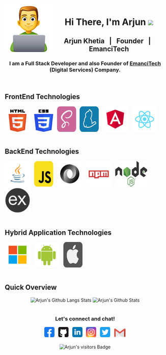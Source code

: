 <img src="https://github.com/arjunkhetia/arjunkhetia/blob/master/images/developer.png" align="left" width="150" height="150">
<div align="center">
   <h1>Hi There, I'm Arjun  <img src="https://media.giphy.com/media/hvRJCLFzcasrR4ia7z/giphy.gif" width="25px"> </h1>
</div>
<div align="center">
   <h2> Arjun Khetia &nbsp; | &nbsp; Founder &nbsp; | &nbsp; EmanciTech </h2>
   <h3>
      I am a Full Stack Developer and also Founder of 
      <span>
         <a href="http://www.emancitech.com">EmanciTech</a>
      </span> 
      (Digital Services) Company.
   </h3>
</div>
<br />
<div align="left">
   <h2> FrontEnd Technologies </h2>
   <img raw=true height="70" width="80" src="https://github.com/arjunkhetia/arjunkhetia/blob/master/images/html.png">
   &nbsp;
   <img raw=true height="70" width="60" src="https://github.com/arjunkhetia/arjunkhetia/blob/master/images/css.png">
   &nbsp;
   <img raw=true height="80" width="60" src="https://github.com/arjunkhetia/arjunkhetia/blob/master/images/sass.svg">
   &nbsp;
   <img raw=true height="80" width="60" src="https://github.com/arjunkhetia/arjunkhetia/blob/master/images/yarn.svg">
   &nbsp;
   <img raw=true height="80" width="80" src="https://github.com/arjunkhetia/arjunkhetia/blob/master/images/angular.svg">
   &nbsp;
   <img raw=true height="80" width="80" src="https://github.com/arjunkhetia/arjunkhetia/blob/master/images/react.svg">
</div>
<br />
<div align="left">
   <h2> BackEnd Technologies </h2>
   <img raw=true height="80" width="80" src="https://github.com/arjunkhetia/arjunkhetia/blob/master/images/java.svg">
   &nbsp;
   <img raw=true height="80" width="60" src="https://github.com/arjunkhetia/arjunkhetia/blob/master/images/javascript.svg">
   &nbsp;
   <img raw=true height="80" width="80" src="https://github.com/arjunkhetia/arjunkhetia/blob/master/images/json.svg">
   &nbsp;
   <img raw=true height="80" width="80" src="https://github.com/arjunkhetia/arjunkhetia/blob/master/images/npm.svg">
   &nbsp;
   <img raw=true height="80" width="100" src="https://github.com/arjunkhetia/arjunkhetia/blob/master/images/nodejs.png">
   &nbsp;
   <img raw=true height="80" width="80" src="https://github.com/arjunkhetia/arjunkhetia/blob/master/images/expressjs.png">
</div>
<br />
<div align="left">
   <h2> Hybrid Application Technologies </h2>
   <img raw=true height="80" width="80" src="https://github.com/arjunkhetia/arjunkhetia/blob/master/images/windows.svg">
   &nbsp;
   <img raw=true height="80" width="80" src="https://github.com/arjunkhetia/arjunkhetia/blob/master/images/android.svg">
   &nbsp;
   <img raw=true height="80" width="60" src="https://github.com/arjunkhetia/arjunkhetia/blob/master/images/apple.svg">
</div>
<br />
<div align="left">
   <h2> Quick Overview </h2>
</div>
<div align="center">
   <img src="https://github-readme-stats.vercel.app/api/top-langs/?username=arjunkhetia&langs_count=10&layout=compact" align="center" alt="Arjun's Github Langs Stats" />
   <img src="https://github-readme-stats.vercel.app/api?username=arjunkhetia&show_icons=true" align="center" alt="Arjun's Github Stats" />
</div>
<br />
<div align="center">
   <h3>Let's connect and chat!</h3>
   <a href="https://www.facebook.com/arjunkhetia"><img raw=true height="32" width="32" src="https://github.com/arjunkhetia/arjunkhetia/blob/master/images/facebook.svg"></a>
   &nbsp;
   <a href="https://github.com/arjunkhetia"><img height="32" width="32" src="https://github.com/arjunkhetia/arjunkhetia/blob/master/images/github.svg"></a>
   &nbsp;
   <a href="https://www.linkedin.com/in/arjun-khetia-32527a54/"><img height="32" width="32" src="https://github.com/arjunkhetia/arjunkhetia/blob/master/images/linkedin.svg"></a>
   &nbsp;
   <a href="https://www.instagram.com/arjunkhetia/"><img height="32" width="32" src="https://github.com/arjunkhetia/arjunkhetia/blob/master/images/instagram.svg"></a>
   &nbsp;
   <a href="https://twitter.com/arjunkhetia"><img height="32" width="32" src="https://github.com/arjunkhetia/arjunkhetia/blob/master/images/twitter.svg"></a>
   &nbsp;
   <a href="mailto:arjunkhetia@gmail.com"><img width="37" src="https://github.com/arjunkhetia/arjunkhetia/blob/master/images/gmail.png"></a>
</div>
<br />
<div align="center">
   <img src="https://visitor-badge.glitch.me/badge?page_id=arjunkhetia" align="center" alt="Arjun's visitors Badge" />
</div>
